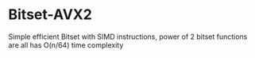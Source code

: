 # Bitset-AVX2
Simple efficient Bitset with SIMD instructions, power of 2 bitset functions are all has O(n/64) time complexity
